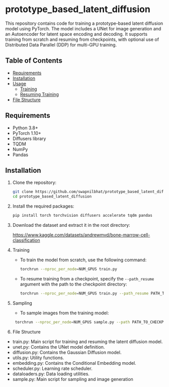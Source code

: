 # prototype_based_latent_diffusion

This repository contains code for training a prototype-based latent diffusion model using PyTorch. The model includes a UNet for image generation and an Autoencoder for latent space encoding and decoding. It supports training from scratch and resuming from checkpoints, with optional use of Distributed Data Parallel (DDP) for multi-GPU training.

## Table of Contents
- [Requirements](#requirements)
- [Installation](#installation)
- [Usage](#usage)
  - [Training](#training)
  - [Resuming Training](#resuming-training)
- [File Structure](#file-structure)

## Requirements

- Python 3.8+
- PyTorch 1.10+
- Diffusers library
- TQDM
- NumPy
- Pandas

## Installation

1. Clone the repository:

   ```bash
   git clone https://github.com/swapnilbhat/prototype_based_latent_diffusion.git
   cd prototype_based_latent_diffusion

2. Install the required packages:
    ```bash
   pip install torch torchvision diffusers accelerate tqdm pandas
    ```

3. Download the dataset and extract it in the root directory:

   https://www.kaggle.com/datasets/andrewmvd/bone-marrow-cell-classification

4. Training
   - To train the model from scratch, use the following command:

     ```bash
     torchrun --nproc_per_node=NUM_GPUS train.py
     ```

   - To resume training from a checkpoint, specify the `--path_resume` argument with the path to the checkpoint directory:

     ```bash
     torchrun --nproc_per_node=NUM_GPUS train.py --path_resume PATH_TO_CHECKPOINT
     ```

5. Sampling
    - To sample images from the training model:
    ```bash
     torchrun --nproc_per_node=NUM_GPUS sample.py --path PATH_TO_CHECKPOINT
    ```
6. File Structure
- train.py: Main script for training and resuming the latent diffusion model.
- unet.py: Contains the UNet model definition.
- diffusion.py: Contains the Gaussian Diffusion model.
- utils.py: Utility functions.
- embedding.py: Contains the Conditional Embedding model.
- scheduler.py: Learning rate scheduler.
- dataloaders.py: Data loading utilities.
- sample.py: Main script for sampling and image generation

